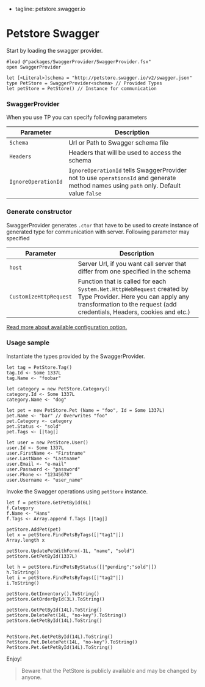 - tagline: petstore.swagger.io

# Petstore Swagger

Start by loading the swagger provider.

    #load @"packages/SwaggerProvider/SwaggerProvider.fsx"
    open SwaggerProvider

    let [<Literal>]schema = "http://petstore.swagger.io/v2/swagger.json"
    type PetStore = SwaggerProvider<schema> // Provided Types
    let petStore = PetStore() // Instance for communication

### SwaggerProvider

When you use TP you can specify following parameters

| Parameter | Description |
|-----------|-------------|
| `Schema` | Url or Path to Swagger schema file |
| `Headers` | Headers that will be used to access the schema |
| `IgnoreOperationId` | `IgnoreOperationId` tells SwaggerProvider not to use `operationsId` and generate method names using `path` only. Default value `false` |

### Generate constructor

SwaggerProvider generates `.ctor` that have to be used to create instance of
generated type for communication with server. Following parameter may specified

| Parameter | Description |
|-----------|-------------|
| `host` | Server Url, if you want call server that differ from one specified in the schema |
| `CustomizeHttpRequest` | Function that is called for each `System.Net.HttpWebRequest` created by Type Provider. Here you can apply any transformation to the request (add credentials, Headers, cookies and etc.) |

[Read more about available configuration option.](http://stackoverflow.com/questions/37566751/what-should-i-do-to-prevent-a-401-unauthorised-when-using-the-swagger-type-provi/37628857#37628857)

### Usage sample

Instantiate the types provided by the SwaggerProvider.

    let tag = PetStore.Tag()
    tag.Id <- Some 1337L
    tag.Name <- "foobar"

    let category = new PetStore.Category()
    category.Id <- Some 1337L
    category.Name <- "dog"

    let pet = new PetStore.Pet (Name = "foo", Id = Some 1337L)
    pet.Name <- "bar" // Overwrites "foo"
    pet.Category <- category
    pet.Status <- "sold"
    pet.Tags <- [|tag|]

    let user = new PetStore.User()
    user.Id <- Some 1337L
    user.FirstName <- "Firstname"
    user.LastName <- "Lastname"
    user.Email <- "e-mail"
    user.Password <- "password"
    user.Phone <- "12345678"
    user.Username <- "user_name"

Invoke the Swagger operations using `petStore` instance.

    let f = petStore.GetPetById(6L)
    f.Category
    f.Name <- "Hans"
    f.Tags <- Array.append f.Tags [|tag|]

    petStore.AddPet(pet)
    let x = petStore.FindPetsByTags([|"tag1"|])
    Array.length x

    petStore.UpdatePetWithForm(-1L, "name", "sold")
    petStore.GetPetById(1337L)

    let h = petStore.FindPetsByStatus([|"pending";"sold"|])
    h.ToString()
    let i = petStore.FindPetsByTags([|"tag2"|])
    i.ToString()

    petStore.GetInventory().ToString()
    petStore.GetOrderById(3L).ToString()

    petStore.GetPetById(14L).ToString()
    petStore.DeletePet(14L, "no-key").ToString()
    petStore.GetPetById(14L).ToString()


    PetStore.Pet.GetPetById(14L).ToString()
    PetStore.Pet.DeletePet(14L, "no-key").ToString()
    PetStore.Pet.GetPetById(14L).ToString()

Enjoy!

> Beware that the PetStore is publicly available and may be changed by anyone.
